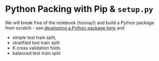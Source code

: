 # Python Packing with Pip & `setup.py`

We will break free of the notebook (hooray!) and build a Python package from scratch - see [developing a Python package here](https://github.com/ADGEfficiency/teaching-monolith/blob/master/test-driven-development/python-packaging.md) and 

- simple test train split,
- stratified test train split
- K cross validation folds
- balanced test train split
